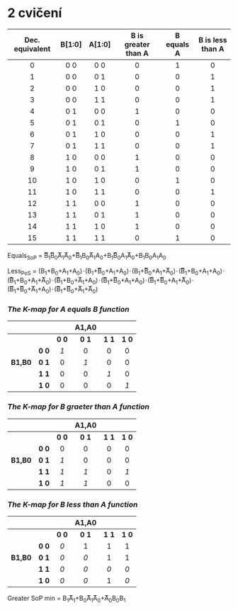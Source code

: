 # 2 cvičení


| **Dec. equivalent** | **B[1:0]** | **A[1:0]** | **B is greater than A** | **B equals A** | **B is less than A** |
| :-: | :-: | :-: | :-: | :-: | :-: |
| 0 | 0 0 | 0 0 | 0 | 1 | 0 |
| 1 | 0 0 | 0 1 | 0 | 0 | 1 |
| 2 | 0 0 | 1 0 | 0 | 0 | 1 |
| 3 | 0 0 | 1 1 | 0 | 0 | 1 |
| 4 | 0 1 | 0 0 | 1 | 0 | 0 |
| 5 | 0 1 | 0 1 | 0 | 1 | 0 |
| 6 | 0 1 | 1 0 | 0 | 0 | 1 |
| 7 | 0 1 | 1 1 | 0 | 0 | 1 |
| 8 | 1 0 | 0 0 | 1 | 0 | 0 |
| 9 | 1 0 | 0 1 | 1 | 0 | 0 |
| 10 | 1 0 | 1 0 | 0 | 1 | 0 |
| 11 | 1 0 | 1 1 | 0 | 0 | 1 |
| 12 | 1 1 | 0 0 | 1 | 0 | 0 |
| 13 | 1 1 | 0 1 | 1 | 0 | 0 |
| 14 | 1 1 | 1 0 | 1 | 0 | 0 |
| 15 | 1 1 | 1 1 | 0 | 1 | 0 |

Equals<sub>SoP</sub> = B&#862;<sub>1</sub>B&#862;<sub>0</sub>A&#862;<sub>1</sub>A&#862;<sub>0</sub>+B&#862;<sub>1</sub>B<sub>0</sub>A&#862;<sub>1</sub>A<sub>0</sub>+B<sub>1</sub>B&#862;<sub>0</sub>A<sub>1</sub>A&#862;<sub>0</sub>+B<sub>1</sub>B<sub>0</sub>A<sub>1</sub>A<sub>0</sub>

Less<sub>PoS</sub> = (B<sub>1</sub>+B<sub>0</sub>+A<sub>1</sub>+A<sub>0</sub>)&hairsp;&middot;&hairsp;(B<sub>1</sub>+B&#862;<sub>0</sub>+A<sub>1</sub>+A<sub>0</sub>)&hairsp;&middot;&hairsp;(B<sub>1</sub>+B&#862;<sub>0</sub>+A<sub>1</sub>+A&#862;<sub>0</sub>)&hairsp;&middot;&hairsp;(B&#862;<sub>1</sub>+B<sub>0</sub>+A<sub>1</sub>+A<sub>0</sub>)&hairsp;&middot;&hairsp;(B&#862;<sub>1</sub>+B<sub>0</sub>+A<sub>1</sub>+A&#862;<sub>0</sub>)&hairsp;&middot;&hairsp;(B&#862;<sub>1</sub>+B<sub>0</sub>+A&#862;<sub>1</sub>+A<sub>0</sub>)&hairsp;&middot;&hairsp;(B&#862;<sub>1</sub>+B&#862;<sub>0</sub>+A<sub>1</sub>+A<sub>0</sub>)&hairsp;&middot;&hairsp;(B&#862;<sub>1</sub>+B&#862;<sub>0</sub>+A<sub>1</sub>+A&#862;<sub>0</sub>)&hairsp;&middot;&hairsp;(B&#862;<sub>1</sub>+B&#862;<sub>0</sub>+A&#862;<sub>1</sub>+A<sub>0</sub>)&hairsp;&middot;&hairsp;(B&#862;<sub>1</sub>+B&#862;<sub>0</sub>+A&#862;<sub>1</sub>+A&#862;<sub>0</sub>)


### *The K-map for A equals B function*
|           |           |         |  **A1,A0**  |           |           |
| :-:       | :-:       | :-:     | :-:         | :-:       | :-:       | 
|           |           | **0 0** | **0 1**     | **1 1**   | **1 0**   | 
|           | **0 0**   | *1*     | 0           | 0         | 0         | 
| **B1,B0** |  **0 1**  | 0       | *1*         | 0         |  0        |
|           | **1 1**   | 0       | 0           | *1*       | 0         |
|           | **1 0**   | 0       | 0           | 0         | *1*       |



### *The K-map for B graeter than A function*
|           |           |         |  **A1,A0**  |           |           |
| :-:       | :-:       | :-:     | :-:         | :-:       | :-:       | 
|           |           | **0 0** | **0 1**     | **1 1**   | **1 0**   | 
|           | **0 0**   | 0       | 0           | 0         | 0         | 
| **B1,B0** |  **0 1**  | *1*     | 0           | 0         |  0        |
|           | **1 1**   | *1*     | *1*         | 0         | *1*       |
|           | **1 0**   | *1*     | *1*         | 0         | 0         |

### *The K-map for B less than A function*
|           |           |         |  **A1,A0**  |           |           |
| :-:       | :-:       | :-:     | :-:         | :-:       | :-:       | 
|           |           | **0 0** | **0 1**     | **1 1**   | **1 0**   | 
|           | **0 0**   | *0*     | 1           | 1         | 1         | 
| **B1,B0** |  **0 1**  | *0*     | *0*         | 1         |  1        |
|           | **1 1**   | *0*     | *0*         | *0*       | *0*       |
|           | **1 0**   | *0*     | *0*         | 1         | *0*       |

Greater SoP min = B<sub>1</sub>A&#862;<sub>1</sub>+B<sub>0</sub>A&#862;<sub>1</sub>A&#862;<sub>0</sub>+A&#862;<sub>0</sub>B<sub>0</sub>B<sub>1</sub>
